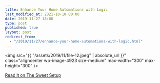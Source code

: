 ```yaml
---
title: Enhance Your Home Automations with Logic
last_modified_at: 2021-10-10 00:00
date: 2019-11-27 18:00
type: post
published: true
layout: post
redirect_from:
  - "/2019/11/27/enhance-your-home-automations-with-logic.html"
---
```

<img src="{{ "/assets/2019/11/file-12.jpeg" | absolute_url }}" class="aligncenter wp-image-4923 size-medium" max-width="300" max-height="300" />  

<!--more-->

<a href="https://thesweetsetup.com/enhance-your-home-automations-with-logic/">Read it on The Sweet Setup</a>  

